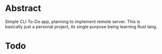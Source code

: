 # Abstract

Simple CLI To-Do app, planning to implement remote server.
This is basically just a personal project, its single purpose being learning Rust lang.

# Todo